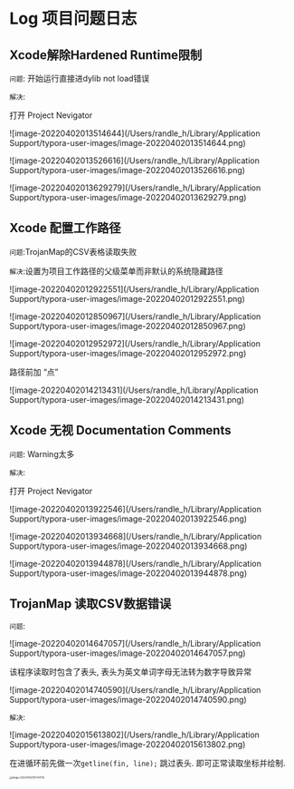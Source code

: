 # Log 项目问题日志

## Xcode解除Hardened Runtime限制

`问题`: 开始运行直接进dylib not load错误

`解决`: 

打开 Project Nevigator

![image-20220402013514644](/Users/randle_h/Library/Application Support/typora-user-images/image-20220402013514644.png)

![image-20220402013526616](/Users/randle_h/Library/Application Support/typora-user-images/image-20220402013526616.png)

![image-20220402013629279](/Users/randle_h/Library/Application Support/typora-user-images/image-20220402013629279.png)



## Xcode 配置工作路径

`问题`:TrojanMap的CSV表格读取失败

`解决`:设置为项目工作路径的父级菜单而非默认的系统隐藏路径

![image-20220402012922551](/Users/randle_h/Library/Application Support/typora-user-images/image-20220402012922551.png)

![image-20220402012850967](/Users/randle_h/Library/Application Support/typora-user-images/image-20220402012850967.png)

![image-20220402012952972](/Users/randle_h/Library/Application Support/typora-user-images/image-20220402012952972.png)

路径前加 “点”

![image-20220402014213431](/Users/randle_h/Library/Application Support/typora-user-images/image-20220402014213431.png)



## Xcode 无视 Documentation Comments

`问题`: Warning太多

`解决`: 

打开 Project Nevigator

![image-20220402013922546](/Users/randle_h/Library/Application Support/typora-user-images/image-20220402013922546.png)

![image-20220402013934668](/Users/randle_h/Library/Application Support/typora-user-images/image-20220402013934668.png)

![image-20220402013944878](/Users/randle_h/Library/Application Support/typora-user-images/image-20220402013944878.png)



## TrojanMap 读取CSV数据错误

`问题`: 

![image-20220402014647057](/Users/randle_h/Library/Application Support/typora-user-images/image-20220402014647057.png)

该程序读取时包含了表头, 表头为英文单词字母无法转为数字导致异常

![image-20220402014740590](/Users/randle_h/Library/Application Support/typora-user-images/image-20220402014740590.png)



`解决`: 

![image-20220402015613802](/Users/randle_h/Library/Application Support/typora-user-images/image-20220402015613802.png)

在进循环前先做一次`getline(fin, line);` 跳过表头. 即可正常读取坐标并绘制.

<img src="/Users/randle_h/Library/Application Support/typora-user-images/image-20220402015744758.png" alt="image-20220402015744758" style="zoom:30%;" />